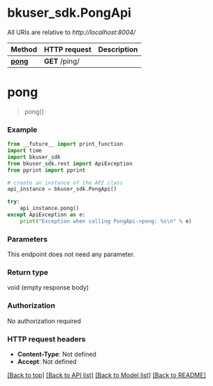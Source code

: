 # bkuser_sdk.PongApi

All URIs are relative to *http://localhost:8004/*

Method | HTTP request | Description
------------- | ------------- | -------------
[**pong**](PongApi.md#pong) | **GET** /ping/ |

# **pong**
> pong()



### Example
```python
from __future__ import print_function
import time
import bkuser_sdk
from bkuser_sdk.rest import ApiException
from pprint import pprint

# create an instance of the API class
api_instance = bkuser_sdk.PongApi()

try:
    api_instance.pong()
except ApiException as e:
    print("Exception when calling PongApi->pong: %s\n" % e)
```

### Parameters
This endpoint does not need any parameter.

### Return type

void (empty response body)

### Authorization

No authorization required

### HTTP request headers

 - **Content-Type**: Not defined
 - **Accept**: Not defined

[[Back to top]](#) [[Back to API list]](../README.md#documentation-for-api-endpoints) [[Back to Model list]](../README.md#documentation-for-models) [[Back to README]](../README.md)
